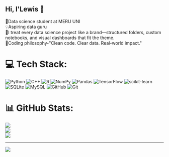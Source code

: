 ## Hi, I'Lewis 🤖

🧠Data science student at MERU UNI</br>
💡Aspiring data guru</br>
🎯I treat every data science project like a brand—structured folders, custom notebooks, and visual dashboards that fit the theme.</br>
📌Coding philosophy-"Clean code. Clear data. Real-world impact."</br>



# 💻 Tech Stack:
![Python](https://img.shields.io/badge/python-3670A0?style=for-the-badge&logo=python&logoColor=ffdd54) ![C++](https://img.shields.io/badge/c++-%2300599C.svg?style=for-the-badge&logo=c%2B%2B&logoColor=white) ![R](https://img.shields.io/badge/r-%23276DC3.svg?style=for-the-badge&logo=r&logoColor=white) ![NumPy](https://img.shields.io/badge/numpy-%23013243.svg?style=for-the-badge&logo=numpy&logoColor=white) ![Pandas](https://img.shields.io/badge/pandas-%23150458.svg?style=for-the-badge&logo=pandas&logoColor=white) ![TensorFlow](https://img.shields.io/badge/TensorFlow-%23FF6F00.svg?style=for-the-badge&logo=TensorFlow&logoColor=white) ![scikit-learn](https://img.shields.io/badge/scikit--learn-%23F7931E.svg?style=for-the-badge&logo=scikit-learn&logoColor=white) ![SQLite](https://img.shields.io/badge/sqlite-%2307405e.svg?style=for-the-badge&logo=sqlite&logoColor=white) ![MySQL](https://img.shields.io/badge/mysql-4479A1.svg?style=for-the-badge&logo=mysql&logoColor=white) ![GitHub](https://img.shields.io/badge/github-%23121011.svg?style=for-the-badge&logo=github&logoColor=white) ![Git](https://img.shields.io/badge/git-%23F05033.svg?style=for-the-badge&logo=git&logoColor=white)
# 📊 GitHub Stats:
![](https://github-readme-stats.vercel.app/api?username=lewis-gerk&theme=merko&hide_border=false&include_all_commits=false&count_private=false)<br/>
![](https://nirzak-streak-stats.vercel.app/?user=lewis-gerk&theme=merko&hide_border=false)<br/>
![](https://github-readme-stats.vercel.app/api/top-langs/?username=lewis-gerk&theme=merko&hide_border=false&include_all_commits=false&count_private=false&layout=compact)

---
[![](https://visitcount.itsvg.in/api?id=lewis-gerk&icon=8&color=0)](https://visitcount.itsvg.in)

<!-- Proudly created with GPRM ( https://gprm.itsvg.in ) -->


